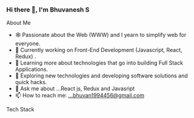 ### Hi there 👋, I'm Bhuvanesh S


About Me

- 🕸️   Passionate about the Web (WWW) and I yearn to simplify web for everyone.
- 🔭   Currently working on Front-End Development (Javascript, React, Redux) .
- 🌱   Learning more about technologies that go into building Full Stack Applications.
- 🤔   Exploring new technologies and developing software solutions and quick hacks.
- 💬 Ask me about ...React js, Redux and Javasript
- 📫 How to reach me: ...bhuvan1994456@gmail.com

Tech Stack
